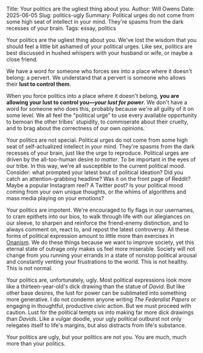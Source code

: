 Title: Your politics are the ugliest thing about you. 
Author: Will Owens
Date: 2025-06-05
Slug: politics-ugly
Summary: Political urges do not come from some high seat of intellect in your mind. They're spasms from the dark recesses of your brain.
Tags: essay, politics

Your politics are the ugliest thing about you. We've lost the wisdom that you should feel a little bit ashamed of your political urges. Like sex, politics are best discussed in hushed whispers with your husband or wife, or maybe a close friend. 

We have a word for someone who forces sex into a place where it doesn't belong: a pervert. We understand that a pervert is someone who allows their **lust to control them**.

When you force politics into a place where it doesn't belong, **you are allowing your lust to control you—_your lust for power_**. We don't have a word for someone who does this, probably because we're all guilty of it on some level. We all feel the "political urge" to use every available opportunity to bemoan the other tribes' stupidity, to commiserate about their cruelty, and to brag about the correctness of our own opinions. 

Your politics are not special. Political urges do not come from some high seat of self-actualized intellect in your mind. They're spasms from the dark recesses of your brain, just like the urge to reproduce. Political urges are driven by the all-too-human desire _to matter_. To be important in the eyes of our tribe. In this way, we're all susceptible to the current political mood. Consider: what prompted your latest bout of political ideation? Did you catch an attention-grabbing headline? Was it on the front page of Reddit? Maybe a popular Instagram reel? A Twitter post? Is your political mood coming from your own unique thoughts, or the whims of algorithms and mass media playing on your emotions?

Your politics are impotent. We're encouraged to fly flags in our usernames, to cram epithets into our bios, to walk through life with our allegiances on our sleeve, to sharpen and reinforce the friend-enemy distinction, and to always comment on, react to, and repost the latest controversy. All these forms of political expression amount to little more than exercises in [Onanism](https://en.wikipedia.org/wiki/Onan#Onanism). We do these things because we want to improve society, yet this eternal state of outrage only makes us feel more miserable. Society will not change from you running your errands in a state of nonstop political arousal and constantly venting your frustrations to the world. This is not healthy. This is not normal. 

Your politics are, unfortunately, ugly. Most political expressions look more like a thirteen-year-old's dick drawing than the statue of _David_. But like other base desires, the lust for power can be sublimated into something more generative. I do not condemn anyone writing _The Federalist Papers_ or engaging in thoughtful, productive civic action. But we must proceed with caution. Lust for the political tempts us into making far more dick drawings than _Davids_. Like a vulgar doodle, your ugly political outburst not only relegates itself to life's margins, but also distracts from life's substance.

Your politics are ugly, but your politics are not you. You are much, much more than your politics. 